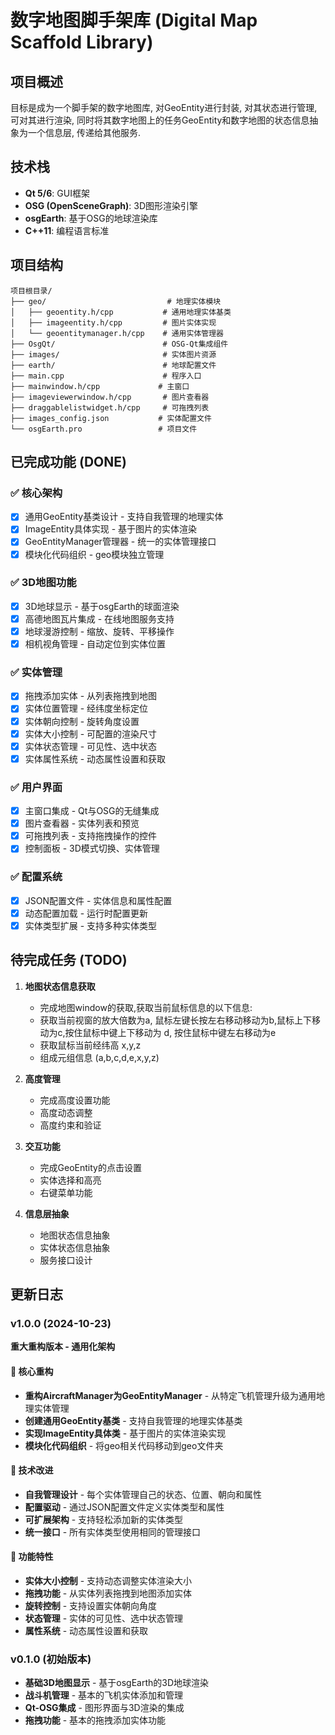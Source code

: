 # 数字地图脚手架库 (Digital Map Scaffold Library)

## 项目概述

目标是成为一个脚手架的数字地图库, 对GeoEntity进行封装, 对其状态进行管理, 可对其进行渲染, 同时将其数字地图上的任务GeoEntity和数字地图的状态信息抽象为一个信息层, 传递给其他服务.

## 技术栈

- **Qt 5/6**: GUI框架
- **OSG (OpenSceneGraph)**: 3D图形渲染引擎
- **osgEarth**: 基于OSG的地球渲染库
- **C++11**: 编程语言标准

## 项目结构

```
项目根目录/
├── geo/                           # 地理实体模块
│   ├── geoentity.h/cpp           # 通用地理实体基类
│   ├── imageentity.h/cpp         # 图片实体实现
│   └── geoentitymanager.h/cpp    # 通用实体管理器
├── OsgQt/                        # OSG-Qt集成组件
├── images/                       # 实体图片资源
├── earth/                        # 地球配置文件
├── main.cpp                      # 程序入口
├── mainwindow.h/cpp             # 主窗口
├── imageviewerwindow.h/cpp       # 图片查看器
├── draggablelistwidget.h/cpp     # 可拖拽列表
├── images_config.json           # 实体配置文件
└── osgEarth.pro                 # 项目文件
```

## 已完成功能 (DONE)

### ✅ 核心架构
- [x] 通用GeoEntity基类设计 - 支持自我管理的地理实体
- [x] ImageEntity具体实现 - 基于图片的实体渲染
- [x] GeoEntityManager管理器 - 统一的实体管理接口
- [x] 模块化代码组织 - geo模块独立管理

### ✅ 3D地图功能
- [x] 3D地球显示 - 基于osgEarth的球面渲染
- [x] 高德地图瓦片集成 - 在线地图服务支持
- [x] 地球漫游控制 - 缩放、旋转、平移操作
- [x] 相机视角管理 - 自动定位到实体位置

### ✅ 实体管理
- [x] 拖拽添加实体 - 从列表拖拽到地图
- [x] 实体位置管理 - 经纬度坐标定位
- [x] 实体朝向控制 - 旋转角度设置
- [x] 实体大小控制 - 可配置的渲染尺寸
- [x] 实体状态管理 - 可见性、选中状态
- [x] 实体属性系统 - 动态属性设置和获取

### ✅ 用户界面
- [x] 主窗口集成 - Qt与OSG的无缝集成
- [x] 图片查看器 - 实体列表和预览
- [x] 可拖拽列表 - 支持拖拽操作的控件
- [x] 控制面板 - 3D模式切换、实体管理

### ✅ 配置系统
- [x] JSON配置文件 - 实体信息和属性配置
- [x] 动态配置加载 - 运行时配置更新
- [x] 实体类型扩展 - 支持多种实体类型

## 待完成任务 (TODO)

1. **地图状态信息获取**
   - 完成地图window的获取,获取当前鼠标信息的以下信息:
   - 获取当前视窗的放大倍数为a, 鼠标左键长按左右移动移动为b,鼠标上下移动为c,按住鼠标中键上下移动为 d, 按住鼠标中键左右移动为e 
   - 获取鼠标当前经纬高  x,y,z
   - 组成元组信息 (a,b,c,d,e,x,y,z)

2. **高度管理**
   - 完成高度设置功能
   - 高度动态调整
   - 高度约束和验证

3. **交互功能**
   - 完成GeoEntity的点击设置
   - 实体选择和高亮
   - 右键菜单功能

4. **信息层抽象**
   - 地图状态信息抽象
   - 实体状态信息抽象
   - 服务接口设计

## 更新日志

### v1.0.0 (2024-10-23)
**重大重构版本 - 通用化架构**

#### 🎯 核心重构
- **重构AircraftManager为GeoEntityManager** - 从特定飞机管理升级为通用地理实体管理
- **创建通用GeoEntity基类** - 支持自我管理的地理实体基类
- **实现ImageEntity具体类** - 基于图片的实体渲染实现
- **模块化代码组织** - 将geo相关代码移动到geo文件夹

#### 🔧 技术改进
- **自我管理设计** - 每个实体管理自己的状态、位置、朝向和属性
- **配置驱动** - 通过JSON配置文件定义实体类型和属性
- **可扩展架构** - 支持轻松添加新的实体类型
- **统一接口** - 所有实体类型使用相同的管理接口
 

#### 🎨 功能特性
- **实体大小控制** - 支持动态调整实体渲染大小
- **拖拽功能** - 从实体列表拖拽到地图添加实体
- **旋转控制** - 支持设置实体朝向角度
- **状态管理** - 实体的可见性、选中状态管理
- **属性系统** - 动态属性设置和获取

### v0.1.0 (初始版本)
- **基础3D地图显示** - 基于osgEarth的3D地球渲染
- **战斗机管理** - 基本的飞机实体添加和管理
- **Qt-OSG集成** - 图形界面与3D渲染的集成
- **拖拽功能** - 基本的拖拽添加实体功能
